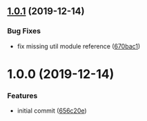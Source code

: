 ## [1.0.1](https://github.com/mooyoul/serverless-cloudfront-lambdaedge-plugin/compare/v1.0.0...v1.0.1) (2019-12-14)


### Bug Fixes

* fix missing util module reference ([670bac1](https://github.com/mooyoul/serverless-cloudfront-lambdaedge-plugin/commit/670bac18e80c23e393d99e2f213ade0176fdc9ec))

# 1.0.0 (2019-12-14)


### Features

* initial commit ([656c20e](https://github.com/mooyoul/serverless-cloudfront-lambdaedge-plugin/commit/656c20e6f7c9d93d076792605147c9a1583e42b3))
